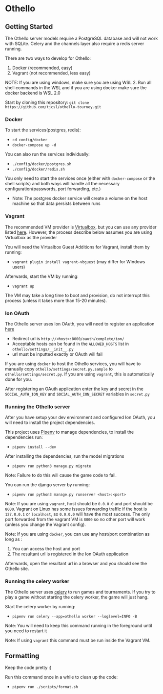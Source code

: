 # Othello

## Getting Started

The Othello server models require a PostgreSQL database and will not work with SQLite. 
Celery and the channels layer also require a redis server running.

There are two ways to develop for Othello:
  1) Docker (recommended, easy)
  2) Vagrant (not recommended, less easy)


NOTE: If you are using windows, make sure you are using WSL 2. Run all shell commands in the WSL and if you are using docker make sure the docker backend is WSL 2.0

Start by cloning this repository:
`git clone https://github.com/tjcsl/othello-tourney.git`


### Docker

To start the services(postgres, redis):
  * `cd config/docker`
  * `docker-compose up -d`

You can also run the services individually:
  * `./config/docker/postgres.sh`
  * `./config/docker/redis.sh`

You only need to start the services once (either with `docker-compose` or the shell scripts) and both ways will handle all the necessary configuration(passwords, port forwarding, etc.)

* Note: The postgres docker service will create a volume on the host machine so that data persists between runs


### Vagrant

The recommended VM provider is [Virtualbox](https://www.virtualbox.org/wiki/Downloads), but you can use any provider listed [here](https://www.virtualbox.org/wiki/Downloads). However, the process describe below assumes you are using Virtualbox as the provider

You will need the Virtualbox Guest Additions for Vagrant, install them by running:
  * `vagrant plugin install vagrant-vbguest` (may differ for Windows users)

Afterwards, start the VM by running:
  * `vagrant up`

The VM may take a long time to boot and provision, do not interrupt this process (unless it takes more than 15-20 minutes).



### Ion OAuth

The Othello server uses Ion OAuth, you will need to register an application [here](https://ion.tjhsst.edu/oauth)
  * Redirect url is `http://<host>:8000/oauth/complete/ion/`
  * Acceptable hosts can be found in the `ALLOWED_HOSTS` list in `othello/settings/__init__.py`
  * url must be inputted exactly or OAuth will fail

If you are using `docker` to host the Othello services, you will have to manually copy `othello/settings/secret.py.sample` to `othello/settings/secret.py`. If you are using `vagrant`, this is automatically done for you.

After registering an OAuth application enter the key and secret in the `SOCIAL_AUTH_ION_KEY` and `SOCIAL_AUTH_ION_SECRET` variables in `secret.py`


### Running the Othello server

After you have setup your dev environment and configured Ion OAuth, you will need to install the project dependencies. 

This project uses [Pipenv](https://pipenv.pypa.io/en/latest/) to manage dependencies, to install the dependencies run:
  * `pipenv install --dev`
  
After installing the dependencies, run the model migrations
  * `pipenv run python3 manage.py migrate`

Note: Failure to do this will cause the game code to fail.


You can run the django server by running:
  * `pipenv run python3 manage.py runserver <host>:<port>`

Note: If you are using `vagrant`, host should be `0.0.0.0` and port should be `8000`. Vagrant on Linux has some issues forwarding traffic if the host is `127.0.0.1` or `localhost`, so `0.0.0.0` will have the most success. The only port forwarded from the vagrant VM is `8000` so no other port will work (unless you change the Vagrant config). 

Note: If you are using `docker`, you can use any host/port combination as long as :
  1) You can access the host and port
  2) The resultant url is registered in the Ion OAuth application

Afterwards, open the resultant url in a browser and you should see the Othello site.


### Running the celery worker

The Othello server uses [celery](https://docs.celeryproject.org/en/stable/getting-started/introduction.html) to run games and tournaments. If you try to play a game without starting the celery worker, the game will just hang.


Start the celery worker by running:

  * `pipenv run celery --app=othello worker --loglevel=INFO -B`

Note: You will need to keep this command running in the foreground until you need to restart it

Note: If using `vagrant` this command must be run inside the Vagrant VM.



## Formatting

Keep the code pretty :) 

Run this command once in a while to clean up the code:

  * `pipenv run ./scripts/format.sh`
